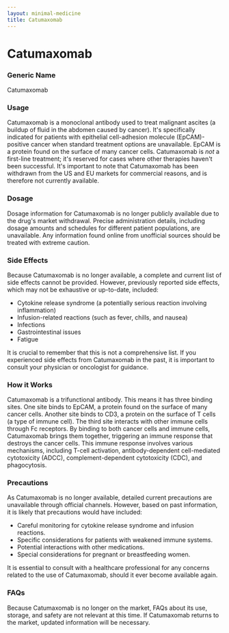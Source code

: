 ```yaml
---
layout: minimal-medicine
title: Catumaxomab
---
```


# Catumaxomab
### Generic Name
Catumaxomab

### Usage
Catumaxomab is a monoclonal antibody used to treat malignant ascites (a buildup of fluid in the abdomen caused by cancer).  It's specifically indicated for patients with epithelial cell-adhesion molecule (EpCAM)-positive cancer when standard treatment options are unavailable.  EpCAM is a protein found on the surface of many cancer cells.  Catumaxomab is *not* a first-line treatment; it's reserved for cases where other therapies haven't been successful.  It's important to note that Catumaxomab has been withdrawn from the US and EU markets for commercial reasons, and is therefore not currently available.

### Dosage
Dosage information for Catumaxomab is no longer publicly available due to the drug's market withdrawal.  Precise administration details, including dosage amounts and schedules for different patient populations, are unavailable.  Any information found online from unofficial sources should be treated with extreme caution.

### Side Effects
Because Catumaxomab is no longer available, a complete and current list of side effects cannot be provided. However, previously reported side effects, which may not be exhaustive or up-to-date, included:

*   Cytokine release syndrome (a potentially serious reaction involving inflammation)
*   Infusion-related reactions (such as fever, chills, and nausea)
*   Infections
*   Gastrointestinal issues
*   Fatigue

It is crucial to remember that this is not a comprehensive list.  If you experienced side effects from Catumaxomab in the past, it is important to consult your physician or oncologist for guidance.

### How it Works
Catumaxomab is a trifunctional antibody. This means it has three binding sites.  One site binds to EpCAM, a protein found on the surface of many cancer cells.  Another site binds to CD3, a protein on the surface of T cells (a type of immune cell).  The third site interacts with other immune cells through Fc receptors. By binding to both cancer cells and immune cells, Catumaxomab brings them together, triggering an immune response that destroys the cancer cells. This immune response involves various mechanisms, including T-cell activation, antibody-dependent cell-mediated cytotoxicity (ADCC), complement-dependent cytotoxicity (CDC), and phagocytosis.

### Precautions
As Catumaxomab is no longer available, detailed current precautions are unavailable through official channels.  However, based on past information, it is likely that precautions would have included:

*   Careful monitoring for cytokine release syndrome and infusion reactions.
*   Specific considerations for patients with weakened immune systems.
*   Potential interactions with other medications.
*   Special considerations for pregnant or breastfeeding women.  

It is essential to consult with a healthcare professional for any concerns related to the use of Catumaxomab, should it ever become available again.

### FAQs
Because Catumaxomab is no longer on the market,  FAQs about its use, storage, and safety are not relevant at this time.  If Catumaxomab returns to the market, updated information will be necessary.
